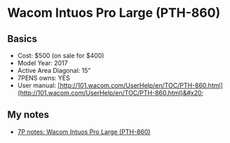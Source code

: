 # Wacom Intuos Pro Large (PTH-860)

## Basics

* Cost: $500 (on sale for $400)
* Model Year: 2017
* Active Area Diagonal: 15"
* 7PENS owns: YES&#x20;
* User manual: [http://101.wacom.com/UserHelp/en/TOC/PTH-860.html](http://101.wacom.com/UserHelp/en/TOC/PTH-860.html)&#x20;

## My notes

* [7P notes: Wacom Intuos Pro Large (PTH-860)](https://app.gitbook.com/o/-LBUpLETf4LFiwdypBiE/s/Nde0PQIvNcFZNVxuTO0G/\~/changes/2035/7p-notes/wacom/7p-notes-wacom-intuos-pro-large-pth-860)

